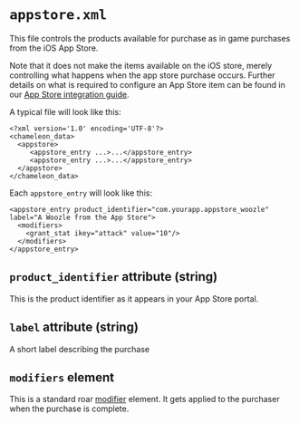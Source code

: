 # `appstore.xml`

This file controls the products available for purchase as in game purchases from the iOS App Store.

Note that it does not make the items available on the iOS store, merely controlling what happens when the app store purchase occurs. Further details on what is required to configure an App Store item can be found in our [App Store integration guide](../guides/AppStore-In-AppPayments.md).

A typical file will look like this:

~~~
<?xml version='1.0' encoding='UTF-8'?>
<chameleon_data>
  <appstore>
     <appstore_entry ...>...</appstore_entry>
     <appstore_entry ...>...</appstore_entry>
  </appstore>
</chameleon_data>
~~~

Each `appstore_entry` will look like this:

~~~
<appstore_entry product_identifier="com.yourapp.appstore_woozle" label="A Woozle from the App Store">
  <modifiers>
    <grant_stat ikey="attack" value="10"/>
  </modifiers>
</appstore_entry>
~~~

## `product_identifier` attribute (string)
This is the product identifier as it appears in your App Store portal.

## `label` attribute (string)
A short label describing the purchase

## `modifiers` element
This is a standard roar [modifier](../concepts/modifiers.md) element. It gets applied to the purchaser when the purchase is complete.
